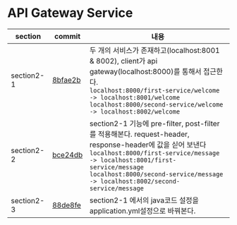 # API Gateway Service

| section     | commit                                                                                                                | 내용                                                                                                         |
|-------------|-----------------------------------------------------------------------------------------------------------------------|-------------------------------------------------------------------------------------------------------------------|
|  section2-1 | [8bfae2b](https://github.com/jihyunhillpark/spring-cloud-practice-repo/tree/8bfae2b11f7e2bf71361f9c138a16fa5cfda2fa7) | 두 개의 서비스가 존재하고(localhost:8001 & 8002), client가 api gateway(localhost:8000)를 통해서 접근한다.<br /> `localhost:8000/first-service/welcome -> localhost:8001/welcome`<br />`localhost:8000/second-service/welcome -> localhost:8002/welcome` |
|  section2-2 | [bce24db](https://github.com/jihyunhillpark/spring-cloud-practice-repo/tree/bce24db2cc19721b375a1e2d4982958d9c451acf) | section2-1 기능에 pre-filter, post-filter를 적용해본다. request-header, response-header에 값을 싣어 보낸다<br /> `localhost:8000/first-service/message -> localhost:8001/first-service/message`<br />`localhost:8000/second-service/message -> localhost:8002/second-service/message` |
|  section2-3 | [88de8fe](https://github.com/jihyunhillpark/spring-cloud-practice-repo/commit/88de8fe4e05ec344ec0f4d222269da630043507d) | section2-1 에서의 java코드 설정을 application.yml설정으로 바꿔본다. |



